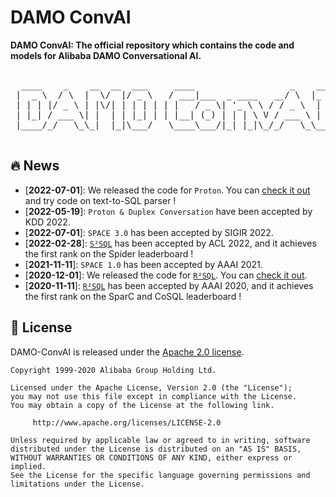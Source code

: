 # DAMO ConvAI

**DAMO ConvAI: The official repository which contains the code and models for Alibaba DAMO Conversational AI.**

<pre id="taag_font_Standard" class="fig" contenteditable="true"><br class="Apple-interchange-newline"/>  ____    _    __  __  ___     ____                  _    ___ 
 |  _ \  / \  |  \/  |/ _ \   / ___|___  _ ____   __/ \  |_ _|
 | | | |/ _ \ | |\/| | | | | | |   / _ \| '_ \ \ / / _ \  | | 
 | |_| / ___ \| |  | | |_| | | |__| (_) | | | \ V / ___ \ | | 
 |____/_/   \_\_|  |_|\___/   \____\___/|_| |_|\_/_/   \_\___|
                                                              </pre>



## 🔥 News

- [**2022-07-01**]: We released the code for `Proton`. You can [check it out](examples/pretrain) and try code on text-to-SQL parser !
- [**2022-05-19**]: `Proton & Duplex Conversation` have been accepted by KDD 2022.
- [**2022-07-01**]: `SPACE 3.0` has been accepted by SIGIR 2022.
- [**2022-02-28**]: [`S²SQL`](https://aclanthology.org/2022.findings-acl.99/) has been accepted by ACL 2022, and it achieves the first rank on the Spider leaderboard !
- [**2021-11-11**]: `SPACE 1.0` has been accepted by AAAI 2021.
- [**2020-12-01**]: We released the code for [`R²SQL`](https://arxiv.org/abs/2101.01686). You can [check it out](r2sql).
- [**2020-11-11**]: [`R²SQL`](https://arxiv.org/abs/2101.01686) has been accepted by AAAI 2020, and it achieves the first rank on the SparC and CoSQL leaderboard !



## 📝 License

DAMO-ConvAI is released under the [Apache 2.0 license](LICENSE).

```
Copyright 1999-2020 Alibaba Group Holding Ltd.

Licensed under the Apache License, Version 2.0 (the "License");
you may not use this file except in compliance with the License.
You may obtain a copy of the License at the following link.

     http://www.apache.org/licenses/LICENSE-2.0

Unless required by applicable law or agreed to in writing, software
distributed under the License is distributed on an "AS IS" BASIS,
WITHOUT WARRANTIES OR CONDITIONS OF ANY KIND, either express or implied.
See the License for the specific language governing permissions and
limitations under the License.
```
